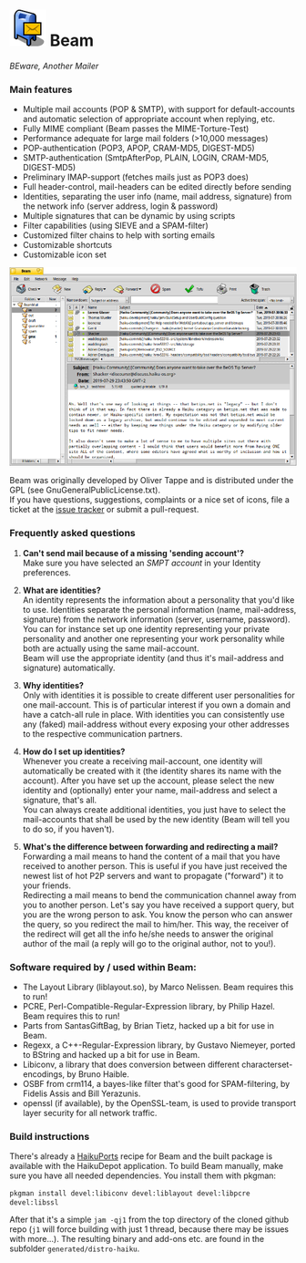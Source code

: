 # ![icon](icon.png) Beam
_BEware, Another Mailer_

### Main features

- Multiple mail accounts (POP & SMTP), with support for default-accounts and automatic selection of appropriate account when replying, etc.
- Fully MIME compliant (Beam passes the MIME-Torture-Test)
- Performance adequate for large mail folders (>10,000 messages)
- POP-authentication (POP3, APOP, CRAM-MD5, DIGEST-MD5)
- SMTP-authentication (SmtpAfterPop, PLAIN, LOGIN, CRAM-MD5, DIGEST-MD5)
- Preliminary IMAP-support (fetches mails just as POP3 does)
- Full header-control, mail-headers can be edited directly before sending
- Identities, separating the user info (name, mail address, signature) from the network info (server address, login & password)
- Multiple signatures that can be dynamic by using scripts
- Filter capabilities (using SIEVE and a SPAM-filter)
- Customized filter chains to help with sorting emails
- Customizable shortcuts
- Customizable icon set

![screenshot](screenshot.png)

Beam was originally developed by Oliver Tappe and is distributed under the GPL (see GnuGeneralPublicLicense.txt).   
If you have questions, suggestions, complaints or a nice set of icons, file a ticket at the [issue tracker](https://github.com/HaikuArchives/Beam/issues) or submit a pull-request.

### Frequently asked questions

1. **Can't send mail because of a missing 'sending account'?**   
Make sure you have selected an _SMPT account_ in your Identity preferences. 

2. **What are identities?**   
An identity represents the information about a personality that you'd like to use. Identities separate the personal information (name, mail-address, signature) from the network information (server, username, password).   
You can for instance set up one identity representing your private personality and another one representing your work personality while both are actually using the same mail-account.   
Beam will use the appropriate identity (and thus it's mail-address and signature) automatically.

3. **Why identities?**   
Only with identities it is possible to create different user personalities for one mail-account. This is of particular interest if you own a domain and have a catch-all rule in place. With identities you can consistently use any (faked) mail-address without every exposing your other addresses to the respective communication partners.

4. **How do I set up identities?**   
Whenever you create a receiving mail-account, one identity will automatically be created with it (the identity shares its name with the account). After you have set up the account, please select the new identity and (optionally) enter your name, mail-address and select a signature, that's all.   
You can always create additional identities, you just have to select the mail-accounts that shall be used by the new identity (Beam will tell you to do so, if you haven't).

5. **What's the difference between forwarding and redirecting a mail?**   
Forwarding a mail means to hand the content of a mail that you have received to another person. This is useful if you have just received the newest list of hot P2P servers and want to propagate ("forward") it to your friends.   
Redirecting a mail means to bend the communication channel away from you to another person. Let's say you have received a support query, but you are the wrong person to ask. You know the person who can answer the query, so you redirect the mail to him/her. This way, the receiver of the redirect will get all the info he/she needs to answer the original author of the mail (a reply will go to the original author, not to you!).

### Software required by / used within Beam:

- The Layout Library (liblayout.so), by Marco Nelissen. Beam requires this to run!
- PCRE, Perl-Compatible-Regular-Expression library, by Philip Hazel. Beam requires this to run!
- Parts from SantasGiftBag, by Brian Tietz, hacked up a bit for use in Beam.
- Regexx, a C++-Regular-Expression library, by Gustavo Niemeyer, ported to BString and hacked up a bit for use in Beam.
- Libiconv, a library that does conversion between different characterset-encodings, by Bruno Haible.
- OSBF from crm114, a bayes-like filter that's good for SPAM-filtering, by Fidelis Assis and Bill Yerazunis.
- openssl (if available), by the OpenSSL-team, is used to provide transport layer security for all network traffic.

### Build instructions

There's already a [HaikuPorts](https://github.com/haikuports/haikuports/wiki) recipe for Beam and the built package is available with the HaikuDepot application. To build Beam manually, make sure you have all needed dependencies. You install them with pkgman:

```
pkgman install devel:libiconv devel:liblayout devel:libpcre devel:libssl
```

After that it's a simple ```jam -qj1``` from the top directory of the cloned github repo (```j1``` will force building with just 1 thread, because there may be issues with more...).
The resulting binary and add-ons etc. are found in the subfolder ```generated/distro-haiku```.